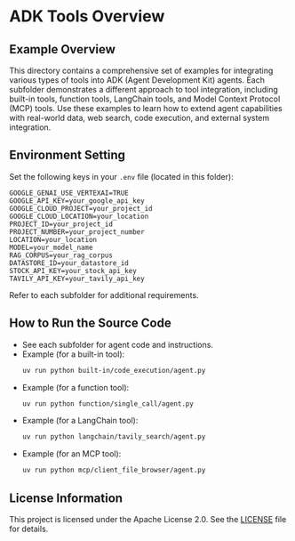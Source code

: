 # ADK Tools Overview

## Example Overview
This directory contains a comprehensive set of examples for integrating various types of tools into ADK (Agent Development Kit) agents. Each subfolder demonstrates a different approach to tool integration, including built-in tools, function tools, LangChain tools, and Model Context Protocol (MCP) tools. Use these examples to learn how to extend agent capabilities with real-world data, web search, code execution, and external system integration.

## Environment Setting
Set the following keys in your `.env` file (located in this folder):

```
GOOGLE_GENAI_USE_VERTEXAI=TRUE
GOOGLE_API_KEY=your_google_api_key
GOOGLE_CLOUD_PROJECT=your_project_id
GOOGLE_CLOUD_LOCATION=your_location
PROJECT_ID=your_project_id
PROJECT_NUMBER=your_project_number
LOCATION=your_location
MODEL=your_model_name
RAG_CORPUS=your_rag_corpus
DATASTORE_ID=your_datastore_id
STOCK_API_KEY=your_stock_api_key
TAVILY_API_KEY=your_tavily_api_key
```

Refer to each subfolder for additional requirements.

## How to Run the Source Code
- See each subfolder for agent code and instructions.
- Example (for a built-in tool):
  ```bash
  uv run python built-in/code_execution/agent.py
  ```
- Example (for a function tool):
  ```bash
  uv run python function/single_call/agent.py
  ```
- Example (for a LangChain tool):
  ```bash
  uv run python langchain/tavily_search/agent.py
  ```
- Example (for an MCP tool):
  ```bash
  uv run python mcp/client_file_browser/agent.py
  ```

## License Information
This project is licensed under the Apache License 2.0. See the [LICENSE](../LICENSE) file for details.